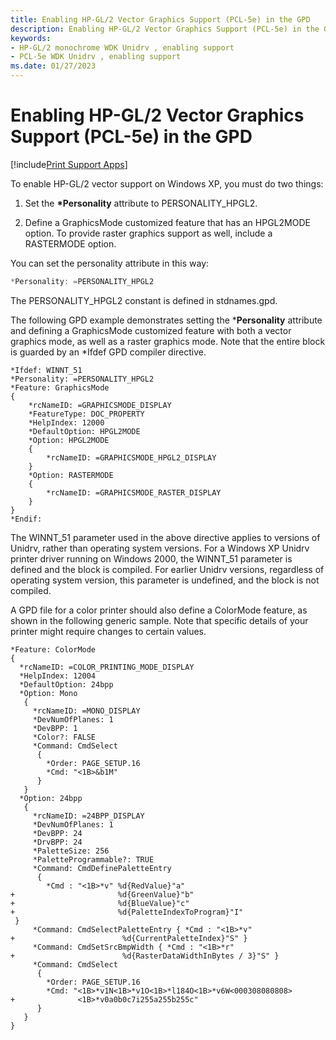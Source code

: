 ```yaml
---
title: Enabling HP-GL/2 Vector Graphics Support (PCL-5e) in the GPD
description: Enabling HP-GL/2 Vector Graphics Support (PCL-5e) in the GPD
keywords:
- HP-GL/2 monochrome WDK Unidrv , enabling support
- PCL-5e WDK Unidrv , enabling support
ms.date: 01/27/2023
---
```


# Enabling HP-GL/2 Vector Graphics Support (PCL-5e) in the GPD

[!include[Print Support Apps](../includes/print-support-apps.md)]

To enable HP-GL/2 vector support on Windows XP, you must do two things:

1. Set the **\*Personality** attribute to PERSONALITY_HPGL2.

1. Define a GraphicsMode customized feature that has an HPGL2MODE option. To provide raster graphics support as well, include a RASTERMODE option.

You can set the personality attribute in this way:

```cpp
*Personality: =PERSONALITY_HPGL2
```

The PERSONALITY_HPGL2 constant is defined in stdnames.gpd.

The following GPD example demonstrates setting the \***Personality** attribute and defining a GraphicsMode customized feature with both a vector graphics mode, as well as a raster graphics mode. Note that the entire block is guarded by an \*Ifdef GPD compiler directive.

```GPD
*Ifdef: WINNT_51
*Personality: =PERSONALITY_HPGL2
*Feature: GraphicsMode
{
    *rcNameID: =GRAPHICSMODE_DISPLAY
    *FeatureType: DOC_PROPERTY
    *HelpIndex: 12000
    *DefaultOption: HPGL2MODE
    *Option: HPGL2MODE
    {
        *rcNameID: =GRAPHICSMODE_HPGL2_DISPLAY
    }
    *Option: RASTERMODE
    {
        *rcNameID: =GRAPHICSMODE_RASTER_DISPLAY
    }
}
*Endif:
```

The WINNT\_51 parameter used in the above directive applies to versions of Unidrv, rather than operating system versions. For a Windows XP Unidrv printer driver running on Windows 2000, the WINNT\_51 parameter is defined and the block is compiled. For earlier Unidrv versions, regardless of operating system version, this parameter is undefined, and the block is not compiled.

A GPD file for a color printer should also define a ColorMode feature, as shown in the following generic sample. Note that specific details of your printer might require changes to certain values.

```GPD
*Feature: ColorMode
{
  *rcNameID: =COLOR_PRINTING_MODE_DISPLAY
  *HelpIndex: 12004
  *DefaultOption: 24bpp
  *Option: Mono
   {
     *rcNameID: =MONO_DISPLAY
     *DevNumOfPlanes: 1
     *DevBPP: 1
     *Color?: FALSE
     *Command: CmdSelect
      {
        *Order: PAGE_SETUP.16 
        *Cmd: "<1B>&b1M"
      }
   }
  *Option: 24bpp
   {
     *rcNameID: =24BPP_DISPLAY
     *DevNumOfPlanes: 1
     *DevBPP: 24
     *DrvBPP: 24
     *PaletteSize: 256
     *PaletteProgrammable?: TRUE
     *Command: CmdDefinePaletteEntry
      {
        *Cmd : "<1B>*v" %d{RedValue}"a"
+                       %d{GreenValue}"b"
+                       %d{BlueValue}"c"
+                       %d{PaletteIndexToProgram}"I"
 }
     *Command: CmdSelectPaletteEntry { *Cmd : "<1B>*v" 
+                        %d{CurrentPaletteIndex}"S" }
     *Command: CmdSetSrcBmpWidth { *Cmd : "<1B>*r" 
+                        %d{RasterDataWidthInBytes / 3}"S" }
     *Command: CmdSelect
      {
        *Order: PAGE_SETUP.16
        *Cmd: "<1B>*v1N<1B>*v1O<1B>*l184O<1B>*v6W<000308080808>
+              <1B>*v0a0b0c7i255a255b255c"
      }
   }
}
```
